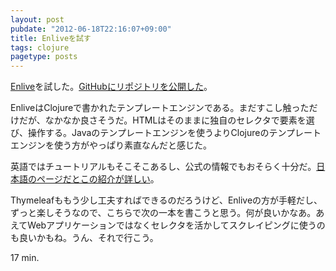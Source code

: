 ```yaml
---
layout: post
pubdate: "2012-06-18T22:16:07+09:00"
title: Enliveを試す
tags: clojure
pagetype: posts
---
```

[Enlive](https://github.com/cgrand/enlive)を試した。[GitHubにリポジトリを公開した](https://github.com/bouzuya/clj-benlive)。

EnliveはClojureで書かれたテンプレートエンジンである。まだすこし触っただけだが、なかなか良さそうだ。HTMLはそのままに独自のセレクタで要素を選び、操作する。Javaのテンプレートエンジンを使うよりClojureのテンプレートエンジンを使う方がやっぱり素直なんだと感じた。

英語ではチュートリアルもそこそこあるし、公式の情報でもおそらく十分だ。[日本語のページだとこの紹介が詳しい](http://d.hatena.ne.jp/fatrow/20100407/1270662784)。

Thymeleafももう少し工夫すればできるのだろうけど、Enliveの方が手軽だし、ずっと楽しそうなので、こちらで次の一本を書こうと思う。何が良いかなあ。あえてWebアプリケーションではなくセレクタを活かしてスクレイピングに使うのも良いかもね。うん、それで行こう。

17 min.

